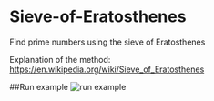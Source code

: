 # Sieve-of-Eratosthenes
Find prime numbers using the sieve of Eratosthenes

Explanation of the method:
https://en.wikipedia.org/wiki/Sieve_of_Eratosthenes

##Run example
![run example](https://user-images.githubusercontent.com/29695545/33229509-e8574870-d1d8-11e7-80f1-a6f288021d1c.jpg)
